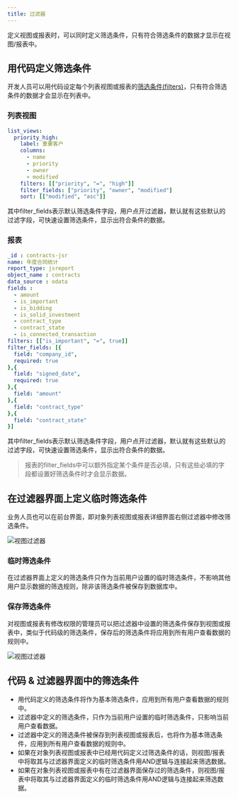 ```yaml
---
title: 过滤器
---
```


定义视图或报表时，可以同时定义筛选条件，只有符合筛选条件的数据才显示在视图/报表中。

## 用代码定义筛选条件
开发人员可以用代码设定每个列表视图或报表的[筛选条件(filters)](object_filter.md)，只有符合筛选条件的数据才会显示在列表中。

### 列表视图

```yaml
list_views:
  priority_high:
    label: 重要客户
    columns:
      - name
      - priority
      - owner
      - modified
    filters: [["priority", "=", "high"]]
    filter_fields: ["priority", "owner", "modified"]
    sort: [["modified", "asc"]]
```
其中filter_fields表示默认筛选条件字段，用户点开过滤器，默认就有这些默认的过滤字段，可快速设置筛选条件，显示出符合条件的数据。

### 报表

```yaml
_id : contracts-jsr
name: 年度合同统计
report_type: jsreport
object_name : contracts
data_source : odata
fields : 
  - amount
  - is_important
  - is_bidding
  - is_solid_investment
  - contract_type
  - contract_state
  - is_connected_transaction
filters: [["is_important", "=", true]]
filter_fields: [{
  field: "company_id",
  required: true
},{
  field: "signed_date",
  required: true
},{
  field: "amount"
},{
  field: "contract_type"
},{
  field: "contract_state"
}]
```
其中filter_fields表示默认筛选条件字段，用户点开过滤器，默认就有这些默认的过滤字段，可快速设置筛选条件，显示出符合条件的数据。

> 报表的filter_fields中可以额外指定某个条件是否必填，只有这些必填的字段都设置好筛选条件时才会显示数据。

## 在过滤器界面上定义临时筛选条件

业务人员也可以在前台界面，即对象列表视图或报表详细界面右侧过滤器中修改筛选条件。

![视图过滤器](/assets/listview_filters.jpg)

### 临时筛选条件
在过滤器界面上定义的筛选条件只作为当前用户设置的临时筛选条件，不影响其他用户显示数据的筛选规则，除非该筛选条件被保存到数据库中。

### 保存筛选条件
对视图或报表有修改权限的管理员可以把过滤器中设置的筛选条件保存到视图或报表中，类似于代码级的筛选条件，保存后的筛选条件将应用到所有用户查看数据的规则中。

![视图过滤器](/assets/listview_filters_save.jpg)

## 代码 & 过滤器界面中的筛选条件

- 用代码定义的筛选条件将作为基本筛选条件，应用到所有用户查看数据的规则中。
- 过滤器中定义的筛选条件，只作为当前用户设置的临时筛选条件，只影响当前用户查看数据。
- 过滤器中定义的筛选条件被保存到列表视图或报表后，也将作为基本筛选条件，应用到所有用户查看数据的规则中。
- 如果在对象列表视图或报表中已经用代码定义过筛选条件的话，则视图/报表中将取其与过滤器界面定义的临时筛选条件用AND逻辑与连接起来筛选数据。
- 如果在对象列表视图或报表中有在过滤器界面保存过的筛选条件，则视图/报表中将取其与过滤器界面定义的临时筛选条件用AND逻辑与连接起来筛选数据。